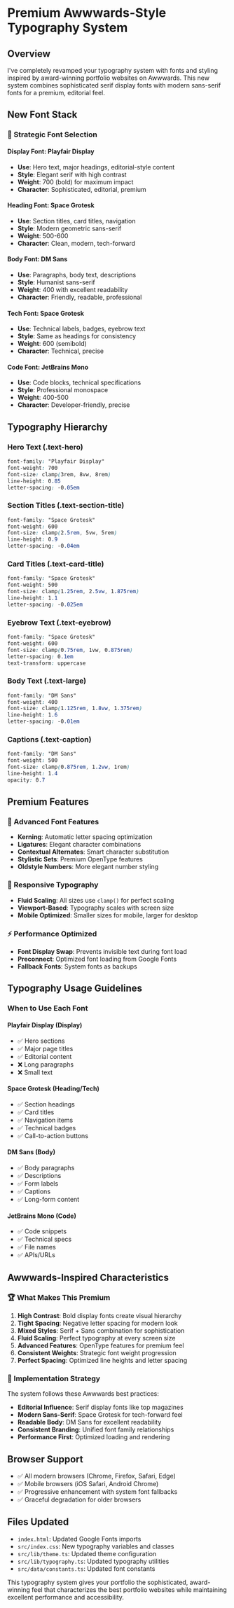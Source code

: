 # Premium Awwwards-Style Typography System

## Overview

I've completely revamped your typography system with fonts and styling inspired by award-winning portfolio websites on Awwwards. This new system combines sophisticated serif display fonts with modern sans-serif fonts for a premium, editorial feel.

## New Font Stack

### 🎯 Strategic Font Selection

#### **Display Font: Playfair Display**
- **Use**: Hero text, major headings, editorial-style content
- **Style**: Elegant serif with high contrast
- **Weight**: 700 (bold) for maximum impact
- **Character**: Sophisticated, editorial, premium

#### **Heading Font: Space Grotesk** 
- **Use**: Section titles, card titles, navigation
- **Style**: Modern geometric sans-serif
- **Weight**: 500-600 
- **Character**: Clean, modern, tech-forward

#### **Body Font: DM Sans**
- **Use**: Paragraphs, body text, descriptions
- **Style**: Humanist sans-serif
- **Weight**: 400 with excellent readability
- **Character**: Friendly, readable, professional

#### **Tech Font: Space Grotesk**
- **Use**: Technical labels, badges, eyebrow text
- **Style**: Same as headings for consistency
- **Weight**: 600 (semibold)
- **Character**: Technical, precise

#### **Code Font: JetBrains Mono**
- **Use**: Code blocks, technical specifications
- **Style**: Professional monospace
- **Weight**: 400-500
- **Character**: Developer-friendly, precise

## Typography Hierarchy

### Hero Text (.text-hero)
```css
font-family: "Playfair Display"
font-weight: 700
font-size: clamp(3rem, 8vw, 8rem)
line-height: 0.85
letter-spacing: -0.05em
```

### Section Titles (.text-section-title)
```css
font-family: "Space Grotesk"
font-weight: 600
font-size: clamp(2.5rem, 5vw, 5rem)
line-height: 0.9
letter-spacing: -0.04em
```

### Card Titles (.text-card-title)
```css
font-family: "Space Grotesk"
font-weight: 500
font-size: clamp(1.25rem, 2.5vw, 1.875rem)
line-height: 1.1
letter-spacing: -0.025em
```

### Eyebrow Text (.text-eyebrow)
```css
font-family: "Space Grotesk"
font-weight: 600
font-size: clamp(0.75rem, 1vw, 0.875rem)
letter-spacing: 0.1em
text-transform: uppercase
```

### Body Text (.text-large)
```css
font-family: "DM Sans"
font-weight: 400
font-size: clamp(1.125rem, 1.8vw, 1.375rem)
line-height: 1.6
letter-spacing: -0.01em
```

### Captions (.text-caption)
```css
font-family: "DM Sans"
font-weight: 500
font-size: clamp(0.875rem, 1.2vw, 1rem)
line-height: 1.4
opacity: 0.7
```

## Premium Features

### 🎨 Advanced Font Features
- **Kerning**: Automatic letter spacing optimization
- **Ligatures**: Elegant character combinations
- **Contextual Alternates**: Smart character substitution
- **Stylistic Sets**: Premium OpenType features
- **Oldstyle Numbers**: More elegant number styling

### 📱 Responsive Typography
- **Fluid Scaling**: All sizes use `clamp()` for perfect scaling
- **Viewport-Based**: Typography scales with screen size
- **Mobile Optimized**: Smaller sizes for mobile, larger for desktop

### ⚡ Performance Optimized
- **Font Display Swap**: Prevents invisible text during font load
- **Preconnect**: Optimized font loading from Google Fonts
- **Fallback Fonts**: System fonts as backups

## Typography Usage Guidelines

### When to Use Each Font

#### **Playfair Display** (Display)
- ✅ Hero sections
- ✅ Major page titles  
- ✅ Editorial content
- ❌ Long paragraphs
- ❌ Small text

#### **Space Grotesk** (Heading/Tech)
- ✅ Section headings
- ✅ Card titles
- ✅ Navigation items
- ✅ Technical badges
- ✅ Call-to-action buttons

#### **DM Sans** (Body)
- ✅ Body paragraphs
- ✅ Descriptions
- ✅ Form labels
- ✅ Captions
- ✅ Long-form content

#### **JetBrains Mono** (Code)
- ✅ Code snippets
- ✅ Technical specs
- ✅ File names
- ✅ APIs/URLs

## Awwwards-Inspired Characteristics

### 🏆 What Makes This Premium

1. **High Contrast**: Bold display fonts create visual hierarchy
2. **Tight Spacing**: Negative letter spacing for modern look
3. **Mixed Styles**: Serif + Sans combination for sophistication
4. **Fluid Scaling**: Perfect typography at every screen size
5. **Advanced Features**: OpenType features for premium feel
6. **Consistent Weights**: Strategic font weight progression
7. **Perfect Spacing**: Optimized line heights and letter spacing

### 🎯 Implementation Strategy

The system follows these Awwwards best practices:
- **Editorial Influence**: Serif display fonts like top magazines
- **Modern Sans-Serif**: Space Grotesk for tech-forward feel  
- **Readable Body**: DM Sans for excellent readability
- **Consistent Branding**: Unified font family relationships
- **Performance First**: Optimized loading and rendering

## Browser Support

- ✅ All modern browsers (Chrome, Firefox, Safari, Edge)
- ✅ Mobile browsers (iOS Safari, Android Chrome)
- ✅ Progressive enhancement with system font fallbacks
- ✅ Graceful degradation for older browsers

## Files Updated

- `index.html`: Updated Google Fonts imports
- `src/index.css`: New typography variables and classes
- `src/lib/theme.ts`: Updated theme configuration  
- `src/lib/typography.ts`: Updated typography utilities
- `src/data/constants.ts`: Updated font constants

This typography system gives your portfolio the sophisticated, award-winning feel that characterizes the best portfolio websites while maintaining excellent performance and accessibility.
